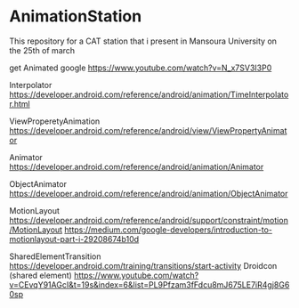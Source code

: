 # AnimationStation
This repository for a CAT station that i present in Mansoura University on the 25th of march

get Animated google
https://www.youtube.com/watch?v=N_x7SV3I3P0

Interpolator
https://developer.android.com/reference/android/animation/TimeInterpolator.html

ViewProperetyAnimation
https://developer.android.com/reference/android/view/ViewPropertyAnimator

Animator
https://developer.android.com/reference/android/animation/Animator

ObjectAnimator
https://developer.android.com/reference/android/animation/ObjectAnimator

MotionLayout
https://developer.android.com/reference/android/support/constraint/motion/MotionLayout
https://medium.com/google-developers/introduction-to-motionlayout-part-i-29208674b10d

SharedElementTransition
https://developer.android.com/training/transitions/start-activity
Droidcon (shared element)
https://www.youtube.com/watch?v=CEvqY91AGcI&t=19s&index=6&list=PL9Pfzam3fFdcu8mJ675LE7iR4gj8G60sp
